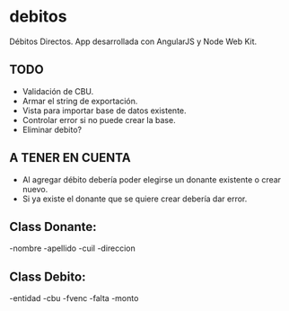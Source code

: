# debitos
Débitos Directos. App desarrollada con AngularJS y Node Web Kit.


TODO
----
- Validación de CBU.
- Armar el string de exportación.
- Vista para importar base de datos existente.
- Controlar error si no puede crear la base.
- Eliminar debito?

A TENER EN CUENTA
-----------------
- Al agregar débito debería poder elegirse un donante existente o crear nuevo.
- Si ya existe el donante que se quiere crear debería dar error.



Class Donante:
------------
  -nombre
  -apellido
  -cuil
  -direccion

Class Debito:
-------------
  -entidad
  -cbu
  -fvenc
  -falta
  -monto
